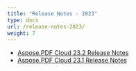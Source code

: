```yaml
---
title: "Release Notes - 2023"
type: docs
url: /release-notes-2023/
weight: 7
---
```


- [Aspose.PDF Cloud 23.2 Release Notes](/pdf/aspose-pdf-cloud-23-2-release-notes/)
- [Aspose.PDF Cloud 23.1 Release Notes](/pdf/aspose-pdf-cloud-23-1-release-notes/)

